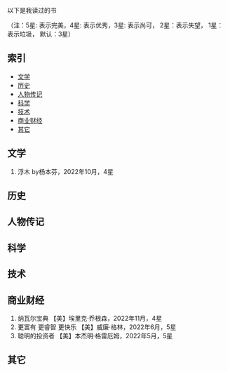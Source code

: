以下是我读过的书

（注：5星: 表示完美，4星: 表示优秀，3星: 表示尚可， 2星：表示失望， 1星：表示垃圾， 默认：3星）


## 索引

- [文学](#文学)
- [历史](#历史)
- [人物传记](#人物传记)
- [科学](#科学)
- [技术](#技术)
- [商业财经](#商业财经)
- [其它](#其它)


## 文学

1. 浮木  by杨本芬，2022年10月，4星

## 历史

## 人物传记

## 科学

## 技术

## 商业财经

1. 纳瓦尔宝典 【美】埃里克·乔根森，2022年11月，4星
1. 更富有 更睿智 更快乐 【美】威廉·格林，2022年6月，5星
1. 聪明的投资者 【美】本杰明·格雷厄姆，2022年5月，5星

## 其它
